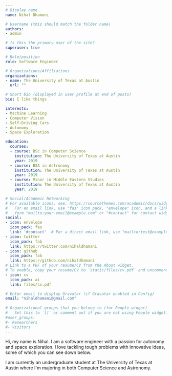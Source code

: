```yaml
---
# Display name
name: Nihal Dhamani

# Username (this should match the folder name)
authors:
- admin

# Is this the primary user of the site?
superuser: true

# Role/position
role: Software Engineer

# Organizations/Affiliations
organizations:
- name: The University of Texas at Austin
  url: ""

# Short bio (displayed in user profile at end of posts)
bio: I like things

interests:
- Machine Learning
- Computer Vision
- Self-Driving Cars
- Autonomy
- Space Exploration

education:
  courses:
  - course: BSc in Computer Science
    institution: The University of Texas at Austin
    year: 2019
  - course: BSA in Astronomy
    institution: The University of Texas at Austin
    year: 2019
  - course: Minor in Middle Eastern Studies
    institution: The University of Texas at Austin
    year: 2019

# Social/Academic Networking
# For available icons, see: https://sourcethemes.com/academic/docs/widgets/#icons
#   For an email link, use "fas" icon pack, "envelope" icon, and a link in the
#   form "mailto:your-email@example.com" or "#contact" for contact widget.
social:
- icon: envelope
  icon_pack: fas
  link: '#contact'  # For a direct email link, use "mailto:test@example.org".
- icon: twitter
  icon_pack: fab
  link: https://twitter.com/nihaldhamani
- icon: github
  icon_pack: fab
  link: https://github.com/nihaldhamani
# Link to a PDF of your resume/CV from the About widget.
# To enable, copy your resume/CV to `static/files/cv.pdf` and uncomment the lines below.  
- icon: cv
  icon_pack: ai
  link: files/cv.pdf

# Enter email to display Gravatar (if Gravatar enabled in Config)
email: "nihaldhamani@gmail.com"
  
# Organizational groups that you belong to (for People widget)
#   Set this to `[]` or comment out if you are not using People widget.  
#user_groups:
#- Researchers
#- Visitors
---
```


Hi, my name is Nihal. I am a software engineer with a passion for autonomy and space exploration. I love tackling tough problems with innovative ideas, some of which you can see down below.

I am currently an undergraduate student at The University of Texas at Austin where I'm majoring in both Computer Science and Astronomy. 
